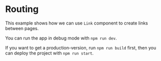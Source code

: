 # Routing

This example shows how we can use `Link` component to create links between
pages.

You can run the app in debug mode with `npm run dev`.

If you want to get a production-version, run `npm run build` first, then you can
deploy the project with `npm run start`.
